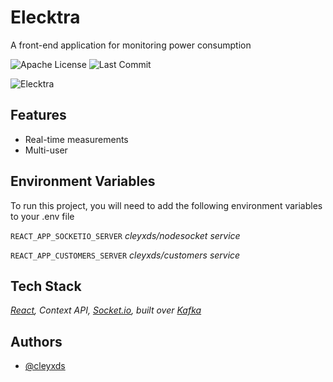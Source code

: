 
# Elecktra

A front-end application for monitoring power consumption


![Apache License](https://img.shields.io/github/license/cleyxds/elecktra)
![Last Commit](https://img.shields.io/github/last-commit/cleyxds/elecktra)


![Elecktra](https://media.giphy.com/media/RROaqO5Pard4j906OX/giphy.gif)

  
## Features

- Real-time measurements
- Multi-user
## Environment Variables

To run this project, you will need to add the following environment variables to your .env file

`REACT_APP_SOCKETIO_SERVER` *cleyxds/nodesocket service*

`REACT_APP_CUSTOMERS_SERVER` *cleyxds/customers service*

  
## Tech Stack

*[React](https://reactjs.org/), Context API, [Socket.io](https://socket.io/), built over [Kafka](https://kafka.apache.org/)*

  
## Authors

- [@cleyxds](https://www.github.com/cleyxds)

  
